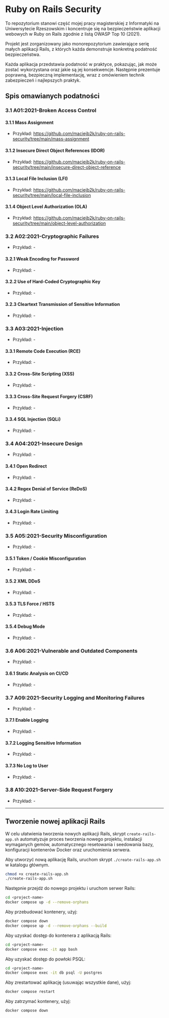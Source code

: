 # Ruby on Rails Security

To repozytorium stanowi część mojej pracy magisterskiej z Informatyki na Uniwersytecie Rzeszowskim i koncentruje się na bezpieczeństwie aplikacji webowych w Ruby on Rails zgodnie z listą OWASP Top 10 (2021).

Projekt jest zorganizowany jako monorepozytorium zawierające serię małych aplikacji Rails, z których każda demonstruje konkretną podatność bezpieczeństwa.

Każda aplikacja przedstawia podatność w praktyce, pokazując, jak może zostać wykorzystana oraz jakie są jej konsekwencje. Następnie prezentuje poprawną, bezpieczną implementację, wraz z omówieniem technik zabezpieczeń i najlepszych praktyk.

## Spis omawianych podatności

### 3.1 A01:2021-Broken Access Control

#### 3.1.1 Mass Assignment
- Przykład: https://github.com/maciejb2k/ruby-on-rails-security/tree/main/mass-assignment

#### 3.1.2 Insecure Direct Object References (IDOR)
- Przykład: https://github.com/maciejb2k/ruby-on-rails-security/tree/main/insecure-direct-object-reference

#### 3.1.3 Local File Inclusion (LFI)
- Przykład: https://github.com/maciejb2k/ruby-on-rails-security/tree/main/local-file-inclusion

#### 3.1.4 Object Level Authorization (OLA)
- Przykład: https://github.com/maciejb2k/ruby-on-rails-security/tree/main/object-level-authorization

### 3.2 A02:2021-Cryptographic Failures
- Przykład: -

#### 3.2.1 Weak Encoding for Password
- Przykład: -

#### 3.2.2 Use of Hard-Coded Cryptographic Key
- Przykład: -

#### 3.2.3 Cleartext Transmission of Sensitive Information
- Przykład: -

### 3.3 A03:2021-Injection
- Przykład: -

#### 3.3.1 Remote Code Execution (RCE)
- Przykład: -

#### 3.3.2 Cross-Site Scripting (XSS)
- Przykład: -

#### 3.3.3 Cross-Site Request Forgery (CSRF)
- Przykład: -

#### 3.3.4 SQL Injection (SQLi)
- Przykład: -

### 3.4 A04:2021-Insecure Design
- Przykład: -

#### 3.4.1 Open Redirect
- Przykład: -

#### 3.4.2 Regex Denial of Service (ReDoS)
- Przykład: -

#### 3.4.3 Login Rate Limiting
- Przykład: -

### 3.5 A05:2021-Security Misconfiguration
- Przykład: -

#### 3.5.1 Token / Cookie Misconfiguration
- Przykład: -

#### 3.5.2 XML DDoS
- Przykład: -

#### 3.5.3 TLS Force / HSTS
- Przykład: -

#### 3.5.4 Debug Mode
- Przykład: -

### 3.6 A06:2021-Vulnerable and Outdated Components
- Przykład: -

#### 3.6.1 Static Analysis on CI/CD
- Przykład: -

### 3.7 A09:2021-Security Logging and Monitoring Failures
- Przykład: -

#### 3.7.1 Enable Logging
- Przykład: -

#### 3.7.2 Logging Sensitive Information
- Przykład: -

#### 3.7.3 No Log to User
- Przykład: -

### 3.8 A10:2021-Server-Side Request Forgery
- Przykład: -

---

## Tworzenie nowej aplikacji Rails

W celu ułatwienia tworzenia nowych aplikacji Rails, skrypt `create-rails-app.sh` automatyzuje proces tworzenia nowego projektu, instalacji wymaganych gemów, automatycznego resetowania i seedowania bazy, konfiguracji kontenerów Docker oraz uruchomienia serwera.

Aby utworzyć nową aplikację Rails, uruchom skrypt `./create-rails-app.sh` w katalogu głównym.
```bash
chmod +x create-rails-app.sh
./create-rails-app.sh
```

Następnie przejdź do nowego projektu i uruchom serwer Rails:
```bash
cd <project-name>
docker compose up -d --remove-orphans
```

Aby przebudować kontenery, użyj:
```bash
docker compose down
docker compose up -d --remove-orphans --build
```

Aby uzyskać dostęp do kontenera z aplikacją Rails:
```bash
cd <project-name>
docker compose exec -it app bash
```

Aby uzyskać dostęp do powłoki PSQL:
```bash
cd <project-name>
docker compose exec -it db psql -U postgres
```

Aby zrestartować aplikację (usuwając wszystkie dane), użyj:
```bash
docker compose restart
```

Aby zatrzymać kontenery, użyj:
```bash
docker compose down
```
